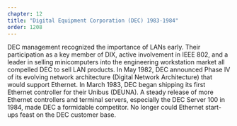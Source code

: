 ```yaml
---
chapter: 12
title: "Digital Equipment Corporation (DEC) 1983-1984"
order: 1208
---
```


DEC management recognized the importance of LANs early. Their participation as a key member of DIX, active involvement in IEEE 802, and a leader in selling minicomputers into the engineering workstation market all compelled DEC to sell LAN products. In May 1982, DEC announced Phase IV of its evolving network architecture (Digital Network Architecture) that would support Ethernet. In March 1983, DEC began shipping its first Ethernet controller for their Unibus (DEUNA). A steady release of more Ethernet controllers and terminal servers, especially the DEC Server 100 in 1984, made DEC a formidable competitor. No longer could Ethernet start-ups feast on the DEC customer base.
